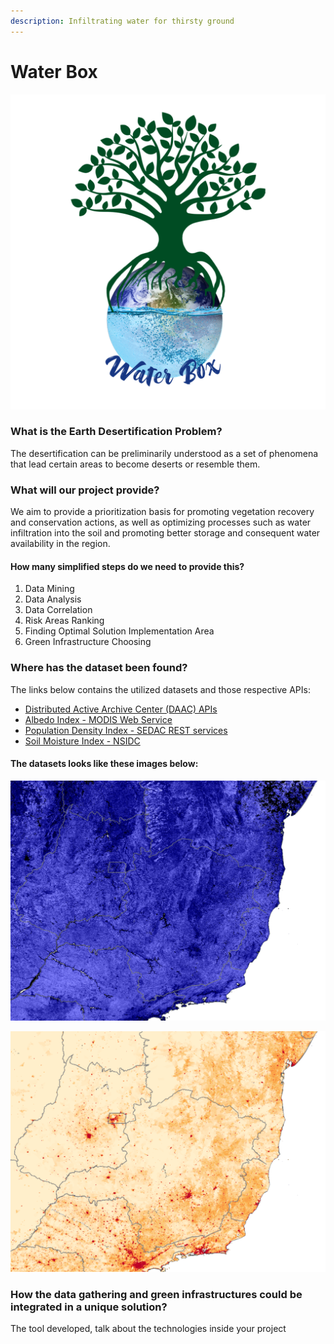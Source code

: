 ```yaml
---
description: Infiltrating water for thirsty ground
---
```


# Water Box

![Project Logo](.gitbook/assets/logop.png)

### What is the Earth Desertification Problem?

The desertification can be preliminarily understood as a set of phenomena that lead certain areas to become deserts or resemble them.

### What will our project provide?

We aim to provide a prioritization basis for promoting vegetation recovery and conservation actions, as well as optimizing processes such as water infiltration into the soil and promoting better storage and consequent water availability in the region.

#### How many simplified steps do we need to provide this?

1. Data Mining
2. Data Analysis
3. Data Correlation
4. Risk Areas Ranking
5. Finding Optimal Solution Implementation Area
6. Green Infrastructure Choosing

### Where has the dataset been found?

The links below contains the utilized datasets and those respective APIs:

* [Distributed Active Archive Center \(DAAC\) APIs](https://earthdata.nasa.gov/collaborate/open-data-services-and-software/api/daac-apis)
* [Albedo Index - MODIS Web Service](https://modis.ornl.gov/data/modis_webservice_soap.html)
* [Population Density Index - SEDAC REST services](https://sedac.ciesin.columbia.edu/arcgis/rest/services/sedac?_ga=2.68266456.87660087.1571488656-1154313842.1571488656)
* [Soil Moisture Index - NSIDC](https://nsidc.org/api?_ga=2.138969850.87660087.1571488656-1154313842.1571488656)

#### The datasets looks like these images below:

![Albedo Index](.gitbook/assets/albedo_transp.png)

![Population Density Index](.gitbook/assets/population_density_transp.png)

### How the data gathering and green infrastructures could be integrated in a unique solution?

The tool developed, talk about the technologies inside your project

